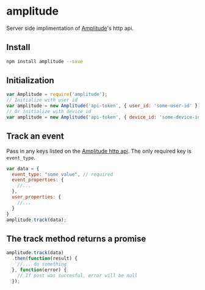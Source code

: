 # amplitude

Server side implimentation of [Amplitude](https://amplitude.com)'s http api.

## Install

```bash
npm install amplitude --save
```

## Initialization

```javascript
var Amplitude = require('amplitude');
// Initialize with user id
var amplitude = new Amplitude('api-token', { user_id: 'some-user-id' });
// Or initialize with device id
var amplitude = new Amplitude('api-token', { device_id: 'some-device-id' });
```

## Track an event

Pass in any keys listed on the [Amplitude http api](https://amplitude.zendesk.com/hc/en-us/articles/204771828-HTTP-API). The only required key is `event_type`.

```javascript
var data = {
  event_type: "some value", // required
  event_properties: {
    //...
  },
  user_properties: {
    //...
  }
}
amplitude.track(data);
```

## The track method returns a promise

```javascript
amplitude.track(data)
  .then(function(result) {
    //... do something
  }, function(error) {
    // If post was succesful, error will be null
  });
```

<!---
Do not change anything below this comment. It is generated automatically.
------>

